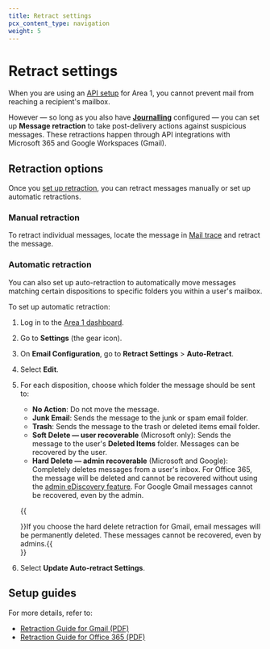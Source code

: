```yaml
---
title: Retract settings
pcx_content_type: navigation
weight: 5
---
```


# Retract settings

When you are using an [API setup](/email-security/deployment/api/) for Area 1, you cannot prevent mail from reaching a recipient's mailbox.

However — so long as you also have [**Journalling**](/email-security/deployment/api/setup/#journalling-setup) configured — you can set up **Message retraction** to take post-delivery actions against suspicious messages. These retractions happen through API integrations with Microsoft 365 and Google Workspaces (Gmail).

## Retraction options

Once you [set up retraction](#setup-guides), you can retract messages manually or set up automatic retractions.

### Manual retraction

To retract individual messages, locate the message in [Mail trace](/email-security/reporting/mailtrace/) and retract the message.

### Automatic retraction

You can also set up auto-retraction to automatically move messages matching certain dispositions to specific folders you within a user's mailbox.

To set up automatic retraction:

1. Log in to the [Area 1 dashboard](https://horizon.area1security.com/).
2. Go to **Settings** (the gear icon).
3. On **Email Configuration**, go to **Retract Settings** > **Auto-Retract**.
4. Select **Edit**. 
5. For each disposition, choose which folder the message should be sent to:

    - **No Action**: Do not move the message.
    - **Junk Email**: Sends the message to the junk or spam email folder.
    - **Trash**: Sends the message to the trash or deleted items email folder.
    - **Soft Delete — user recoverable** (Microsoft only): Sends the message to the user's **Deleted Items** folder. Messages can be recovered by the user.
    - **Hard Delete — admin recoverable** (Microsoft and Google): Completely deletes messages from a user's inbox. For Office 365, the message will be deleted and cannot be recovered without using the [admin eDiscovery feature](https://docs.microsoft.com/en-us/microsoft-365/compliance/ediscovery?view=o365-worldwide&viewFallbackFrom=o365-worl). For Google Gmail messages cannot be recovered, even by the admin.

    {{<Aside type="warning" header="Important">}}If you choose the hard delete retraction for Gmail, email messages will be permanently deleted. These messages cannot be recovered, even by admins.{{</Aside>}}

6. Select **Update Auto-retract Settings**.

## Setup guides

For more details, refer to:

- [Retraction Guide for Gmail (PDF)](/email-security/static/Gmail-Message-Retraction.pdf)
- [Retraction Guide for Office 365 (PDF)](/email-security/static/O365-Message-Retraction.pdf)
